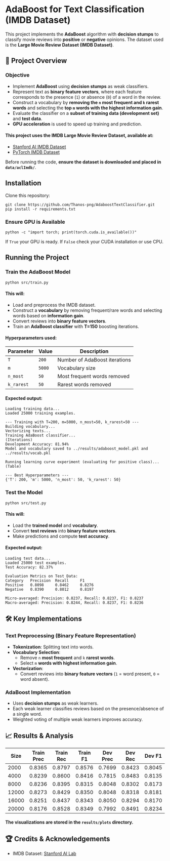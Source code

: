 # AdaBoost for Text Classification (IMDB Dataset)

This project implements the **AdaBoost** algorithm with **decision stumps** to classify movie reviews into **positive** or **negative** opinions. The dataset used is the **Large Movie Review Dataset (IMDB Dataset)**.

## 🚀 Project Overview

### **Objective**
- Implement **AdaBoost** using **decision stumps** as weak classifiers.
- Represent text as **binary feature vectors**, where each feature corresponds to the presence (`1`) or absence (`0`) of a word in the review.
- Construct a vocabulary by **removing the `n` most frequent and `k` rarest words** and selecting the **top `m` words with the highest information gain**.
- Evaluate the classifier on a **subset of training data (development set)** and **test data**.
- **GPU acceleration** is used to speed up training and prediction.

#### This project uses the **IMDB Large Movie Review Dataset**, available at:
- [Stanford AI IMDB Dataset](https://ai.stanford.edu/~amaas/data/sentiment/)
- [PyTorch IMDB Dataset](https://pytorch.org/text/stable/datasets.html#imdb)

Before running the code, **ensure the dataset is downloaded and placed in `data/aclImdb/`**.

## Installation
Clone this repository:
```
git clone https://github.com/Thanos-png/AdaboostTextClassifier.git
pip install -r requirements.txt
```

### Ensure GPU is Available
```
python -c "import torch; print(torch.cuda.is_available())"
```
If `True` your GPU is ready.
If `False` check your CUDA installation or use CPU.

## Running the Project
### Train the AdaBoost Model
```
python src/train.py
```
#### This will:
- Load and preprocess the IMDB dataset.
- Construct a **vocabulary** by removing frequent/rare words and selecting words based on **information gain**.
- Convert reviews into **binary feature vectors**.
- Train an **AdaBoost classifier** with **T=150** boosting iterations.

#### Hyperparameters used:
| Parameter | Value | Description                   |
| --------- | ----- | ----------------------------- |
| `T`       | `200` | Number of AdaBoost iterations |
| `m`       | `5000`| Vocabulary size               |
| `n_most`  | `50`  | Most frequent words removed   |
| `k_rarest`| `50`  | Rarest words removed          |

#### Expected output:
```
Loading training data...
Loaded 25000 training examples.

--- Training with T=200, m=5000, n_most=50, k_rarest=50 ---
Building vocabulary...
Vectorizing texts...
Training AdaBoost classifier...
(Iterations)
Development Accuracy: 81.94%
Model and vocabulary saved to ../results/adaboost_model.pkl and ../results/vocab.pkl

Running learning curve experiment (evaluating for positive class)...
(Table)

--- Best Hyperparameters ---
{'T': 200, 'm': 5000, 'n_most': 50, 'k_rarest': 50}
```

### Test the Model
```
python src/test.py
```
#### This will:
- Load the **trained model** and **vocabulary**.
- Convert **test reviews** into **binary feature vectors**.
- Make predictions and compute **test accuracy**.

#### Expected output:
```
Loading test data...
Loaded 25000 test examples.
Test Accuracy: 82.37%

Evaluation Metrics on Test Data:
Category   Precision  Recall     F1        
Positive   0.8098     0.8462     0.8276    
Negative   0.8390     0.8012     0.8197    

Micro-averaged: Precision: 0.8237, Recall: 0.8237, F1: 0.8237
Macro-averaged: Precision: 0.8244, Recall: 0.8237, F1: 0.8236
```

## 🛠️ Key Implementations
### Text Preprocessing (Binary Feature Representation)
- **Tokenization**: Splitting text into words.
- **Vocabulary Selection**:
  - Remove `n` **most frequent** and `k` **rarest words**.
  - Select `m` **words with highest information gain**.
- **Vectorization**:
  - Convert reviews into **binary feature vectors** (`1` = word present, `0` = word absent).

### AdaBoost Implementation
- Uses **decision stumps** as weak learners.
- Each weak learner classifies reviews based on the presence/absence of a single word.
- Weighted voting of multiple weak learners improves accuracy.

## 📈 Results & Analysis
| Size  | Train Prec | Train Rec | Train F1 | Dev Prec | Dev Rec | Dev F1 |
| ----- | ---------- | --------- | -------- | -------- | ------- | ------ |
| 2000  | 0.8365     | 0.8797    | 0.8576   | 0.7699   | 0.8423  | 0.8045 |
| 4000  | 0.8239     | 0.8600    | 0.8416   | 0.7815   | 0.8483  | 0.8135 |
| 8000  | 0.8236     | 0.8395    | 0.8315   | 0.8048   | 0.8302  | 0.8173 |
| 12000 | 0.8273     | 0.8429    | 0.8350   | 0.8048   | 0.8318  | 0.8181 |
| 16000 | 0.8251     | 0.8437    | 0.8343   | 0.8050   | 0.8294  | 0.8170 |
| 20000 | 0.8176     | 0.8528    | 0.8349   | 0.7992   | 0.8491  | 0.8234 |

#### The visualizations are stored in the `results/plots` directory.

## 🏆 Credits & Acknowledgements
- IMDB Dataset: [Stanford AI Lab](https://ai.stanford.edu/~amaas/data/sentiment/)
